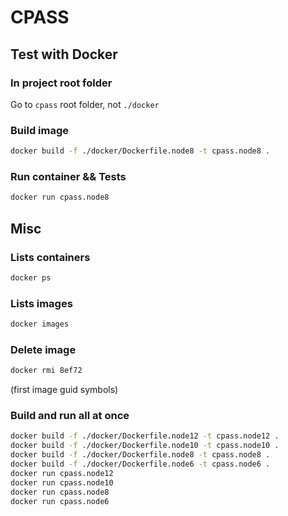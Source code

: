 
# CPASS

## Test with Docker

### In project root folder

Go to `cpass` root folder, not `./docker`

### Build image

```bash
docker build -f ./docker/Dockerfile.node8 -t cpass.node8 .
```

### Run container && Tests

```bash
docker run cpass.node8
```

## Misc

### Lists containers

```bash
docker ps
```

### Lists images

```bash
docker images
```

### Delete image

```bash
docker rmi 8ef72
```

(first image guid symbols)

### Build and run all at once

```bash
docker build -f ./docker/Dockerfile.node12 -t cpass.node12 .
docker build -f ./docker/Dockerfile.node10 -t cpass.node10 .
docker build -f ./docker/Dockerfile.node8 -t cpass.node8 .
docker build -f ./docker/Dockerfile.node6 -t cpass.node6 .
docker run cpass.node12
docker run cpass.node10
docker run cpass.node8
docker run cpass.node6
```